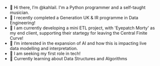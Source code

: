 - 👋 Hi there, I’m @kahlail. I'm a Python programmer and a self-taught musician.
- 🌱 I recently completed a Generation UK & IR programme in Data Engineering!
- 🧪 I am currently developing a mini ETL project, with 'Eyepatch Morty' as my end client, supporting their startegy for leaving the Central Finite Curve!
- 👀 I’m interested in the expansion of AI and how this is impacting live data modelling and interpretation.
- 💙 I am seeking my first role in tech!
- 📖 Currently learning about Data Structures and Algorithms


<!---
kahlail/kahlail is a ✨ special ✨ repository because its `README.md` (this file) appears on your GitHub profile.
You can click the Preview link to take a look at your changes.
--->
